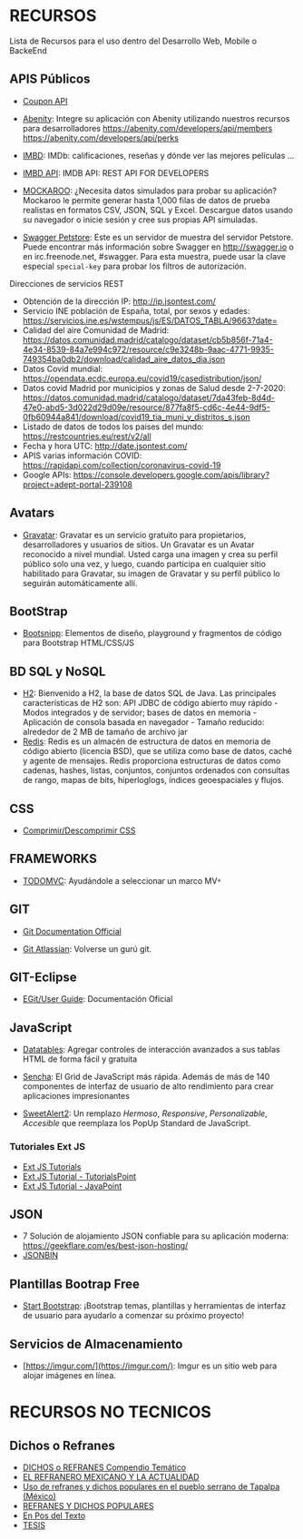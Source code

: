 # RECURSOS
Lista de Recursos para el uso dentro del Desarrollo Web, Mobile o BackeEnd

## APIS Públicos
* [Coupon API](https://linkmydeals.com/api-documentation/?gclid=Cj0KCQiA0fr_BRDaARIsAABw4Eu_XKKXNLh1rI99YhAh96ncOqylVN6y3-h3z_jBIFioH4A_4tKmALMaAs4gEALw_wcB)
* [Abenity](https://abenity.com/developers/api): Integre su aplicación con Abenity utilizando nuestros recursos para desarrolladores
https://abenity.com/developers/api/members
https://abenity.com/developers/api/perks

* [IMBD](https://www.imdb.com/): IMDb: calificaciones, reseñas y dónde ver las mejores películas ...
* [IMBD API](https://rapidapi.com/blog/lp/imdb-api/?utm_source=google&utm_medium=cpc&utm_campaign=Alpha&utm_term=imdb%20api_e&gclid=Cj0KCQiA0MD_BRCTARIsADXoopYkz5EkRldpbC7MxUL0kdd9vLfx59FMGm_Io7lbwyVozQ58Ijjy2osaAuWMEALw_wcB): IMDB API: REST API FOR DEVELOPERS
* [MOCKAROO](https://www.mockaroo.com/): ¿Necesita datos simulados para probar su aplicación? Mockaroo le permite generar hasta 1,000 filas de datos de prueba realistas en formatos CSV, JSON, SQL y Excel. Descargue datos usando su navegador o inicie sesión y cree sus propias API simuladas.

* [Swagger Petstore](https://petstore.swagger.io/): Este es un servidor de muestra del servidor Petstore. Puede encontrar más información sobre Swagger en http://swagger.io o en irc.freenode.net, #swagger. Para esta muestra, puede usar la clave especial `special-key` para probar los filtros de autorización. 

Direcciones de servicios REST

* Obtención de la dirección IP: http://ip.jsontest.com/
* Servicio INE población de España, total, por sexos y edades: https://servicios.ine.es/wstempus/js/ES/DATOS_TABLA/9663?date=
* Calidad del aire Comunidad de Madrid:
https://datos.comunidad.madrid/catalogo/dataset/cb5b856f-71a4-4e34-8539-84a7e994c972/resource/c9e3248b-9aac-4771-9935-749354ba0db2/download/calidad_aire_datos_dia.json
* Datos Covid mundial:
https://opendata.ecdc.europa.eu/covid19/casedistribution/json/
* Datos covid Madrid por municipios y zonas de Salud desde 2-7-2020:
https://datos.comunidad.madrid/catalogo/dataset/7da43feb-8d4d-47e0-abd5-3d022d29d09e/resource/877fa8f5-cd6c-4e44-9df5-0fb60944a841/download/covid19_tia_muni_y_distritos_s.json
* Listado de datos de todos los paises del mundo:
https://restcountries.eu/rest/v2/all
* Fecha y hora UTC:
http://date.jsontest.com/
* APIS varias información COVID:
https://rapidapi.com/collection/coronavirus-covid-19
* Google APIs:
https://console.developers.google.com/apis/library?project=adept-portal-239108

## Avatars

* [Gravatar](https://es.gravatar.com/): Gravatar es un servicio gratuito para propietarios, desarrolladores y usuarios de sitios. Un Gravatar es un Avatar reconocido a nivel mundial. Usted carga una imagen y crea su perfil público solo una vez, y luego, cuando participa en cualquier sitio habilitado para Gravatar, su imagen de Gravatar y su perfil público lo seguirán automáticamente allí.


## BootStrap

* [Bootsnipp](https://bootsnipp.com/): Elementos de diseño, playground y fragmentos de código para Bootstrap HTML/CSS/JS 


## BD SQL y NoSQL

* [H2](https://www.h2database.com/html/main.html): Bienvenido a H2, la base de datos SQL de Java. Las principales características de H2 son: API JDBC de código abierto muy rápido - Modos integrados y de servidor; bases de datos en memoria -
Aplicación de consola basada en navegador - Tamaño reducido: alrededor de 2 MB de tamaño de archivo jar 
* [Redis](https://redis.io/): Redis es un almacén de estructura de datos en memoria de código abierto (licencia BSD), que se utiliza como base de datos, caché y agente de mensajes. Redis proporciona estructuras de datos como cadenas, hashes, listas, conjuntos, conjuntos ordenados con consultas de rango, mapas de bits, hiperloglogs, índices geoespaciales y flujos. 

## CSS

* [Comprimir/Descomprimir CSS](https://herramientas-online.com/comprimir-descomprimir-css.html)

## FRAMEWORKS

* [TODOMVC](https://todomvc.com/): Ayudándole a seleccionar un marco MV`*`

## GIT

* [Git Documentation Official](https://git-scm.com/doc)

* [Git Atlassian](https://www.atlassian.com/git/tutorials): Volverse
un gurú git.

## GIT-Eclipse

* [EGit/User Guide](https://wiki.eclipse.org/EGit/User_Guide): Documentación Oficial

## JavaScript

* [Datatables](https://datatables.net/): Agregar controles de interacción avanzados
a sus tablas HTML de forma fácil y gratuita 

* [Sencha](https://www.sencha.com/): El Grid de JavaScript más rápida. Además de más de 140 componentes de interfaz de usuario de alto rendimiento para crear aplicaciones impresionantes

* [SweetAlert2](https://sweetalert2.github.io/): Un remplazo *Hermoso*, *Responsive*, *Personalizable*, *Accesible* que reemplaza los PopUp Standard de JavaScript.

### Tutoriales Ext JS

* [Ext JS Tutorials](https://www.extjs-tutorial.com/)
* [Ext JS Tutorial - TutorialsPoint](https://www.tutorialspoint.com/extjs/)
* [Ext JS Tutorial - JavaPoint](https://www.javatpoint.com/ext-js)

## JSON

* 7 Solución de alojamiento JSON confiable para su aplicación moderna: https://geekflare.com/es/best-json-hosting/
* [JSONBIN](https://jsonbin.io/)

## Plantillas Bootrap Free

* [Start Bootstrap](https://startbootstrap.com/): ¡Bootstrap temas, plantillas y herramientas de interfaz de usuario para ayudarlo a comenzar su próximo proyecto!

## Servicios de Almacenamiento

* [https://imgur.com/](https://imgur.com/): Imgur es un sitio web para alojar imágenes en línea.

# RECURSOS NO TECNICOS

## Dichos o Refranes

* [DICHOS o REFRANES Compendio Temático](http://scifunam.fisica.unam.mx/mir/copit/CD0006ES/CD0006ES.pdf)
* [EL REFRANERO MEXICANO Y LA ACTUALIDAD](https://cvc.cervantes.es/ensenanza/biblioteca_ele/aepe/pdf/congreso_47/congreso_47_26.pdf)
* [Uso de refranes y dichos populares en el pueblo serrano de Tapalpa (México)](https://cvc.cervantes.es/lengua/paremia/pdf/015/011_perez.pdf)
* [REFRANES Y DICHOS POPULARES](https://www.folkloretradiciones.com.ar/literatura/Refranes%20y%20dichos%20populares.pdf)
* [En Pos del Texto](https://www.researchgate.net/profile/Evangelina-Tapia/publication/325857580_Los_dichos_y_refranes_como_estrategia_para_el_estudio_de_la_corrupcioncompressed/links/5b2959080f7e9b1d0035ea93/Los-dichos-y-refranes-como-estrategia-para-el-estudio-de-la-corrupcioncompressed.pdf)
* [TESIS](http://bdigital.dgse.uaa.mx:8080/xmlui/bitstream/handle/11317/861/350661.pdf?sequence=1&isAllowed=y)
